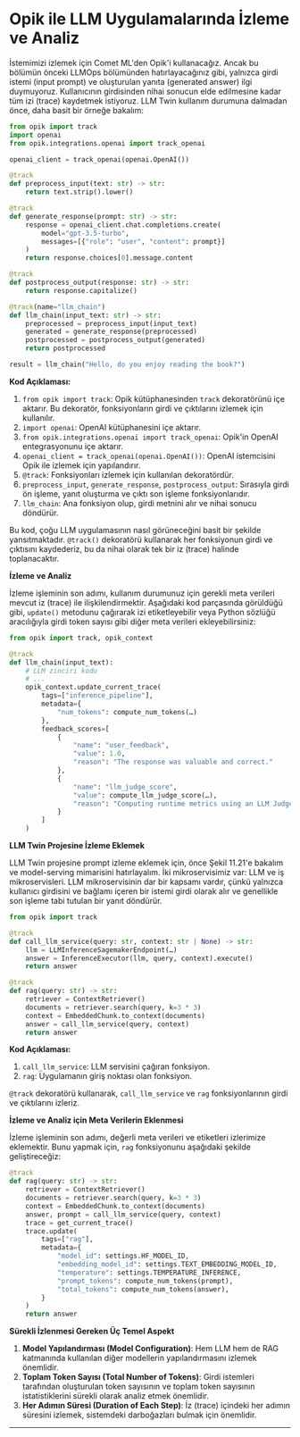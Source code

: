 # Opik ile LLM Uygulamalarında İzleme ve Analiz

İstemimizi izlemek için Comet ML'den Opik'i kullanacağız. Ancak bu bölümün önceki LLMOps bölümünden hatırlayacağınız gibi, yalnızca girdi istemi (input prompt) ve oluşturulan yanıta (generated answer) ilgi duymuyoruz. Kullanıcının girdisinden nihai sonucun elde edilmesine kadar tüm izi (trace) kaydetmek istiyoruz. LLM Twin kullanım durumuna dalmadan önce, daha basit bir örneğe bakalım:

```python
from opik import track
import openai
from opik.integrations.openai import track_openai

openai_client = track_openai(openai.OpenAI())

@track
def preprocess_input(text: str) -> str:
    return text.strip().lower()

@track
def generate_response(prompt: str) -> str:
    response = openai_client.chat.completions.create(
        model="gpt-3.5-turbo",
        messages=[{"role": "user", "content": prompt}]
    )
    return response.choices[0].message.content

@track
def postprocess_output(response: str) -> str:
    return response.capitalize()

@track(name="llm_chain")
def llm_chain(input_text: str) -> str:
    preprocessed = preprocess_input(input_text)
    generated = generate_response(preprocessed)
    postprocessed = postprocess_output(generated)
    return postprocessed

result = llm_chain("Hello, do you enjoy reading the book?")
```

**Kod Açıklaması:**

1. `from opik import track`: Opik kütüphanesinden `track` dekoratörünü içe aktarır. Bu dekoratör, fonksiyonların girdi ve çıktılarını izlemek için kullanılır.
2. `import openai`: OpenAI kütüphanesini içe aktarır.
3. `from opik.integrations.openai import track_openai`: Opik'in OpenAI entegrasyonunu içe aktarır.
4. `openai_client = track_openai(openai.OpenAI())`: OpenAI istemcisini Opik ile izlemek için yapılandırır.
5. `@track`: Fonksiyonları izlemek için kullanılan dekoratördür.
6. `preprocess_input`, `generate_response`, `postprocess_output`: Sırasıyla girdi ön işleme, yanıt oluşturma ve çıktı son işleme fonksiyonlarıdır.
7. `llm_chain`: Ana fonksiyon olup, girdi metnini alır ve nihai sonucu döndürür.

Bu kod, çoğu LLM uygulamasının nasıl görüneceğini basit bir şekilde yansıtmaktadır. `@track()` dekoratörü kullanarak her fonksiyonun girdi ve çıktısını kaydederiz, bu da nihai olarak tek bir iz (trace) halinde toplanacaktır.

**İzleme ve Analiz**

İzleme işleminin son adımı, kullanım durumunuz için gerekli meta verileri mevcut iz (trace) ile ilişkilendirmektir. Aşağıdaki kod parçasında görüldüğü gibi, `update()` metodunu çağırarak izi etiketleyebilir veya Python sözlüğü aracılığıyla girdi token sayısı gibi diğer meta verileri ekleyebilirsiniz:

```python
from opik import track, opik_context

@track
def llm_chain(input_text):
    # LLM zinciri kodu
    # ...
    opik_context.update_current_trace(
        tags=["inference_pipeline"],
        metadata={
            "num_tokens": compute_num_tokens(…)
        },
        feedback_scores=[
            {
                "name": "user_feedback",
                "value": 1.0,
                "reason": "The response was valuable and correct."
            },
            {
                "name": "llm_judge_score",
                "value": compute_llm_judge_score(…),
                "reason": "Computing runtime metrics using an LLM Judge."
            }
        ]
    )
```

**LLM Twin Projesine İzleme Eklemek**

LLM Twin projesine prompt izleme eklemek için, önce Şekil 11.21'e bakalım ve model-serving mimarisini hatırlayalım. İki mikroservisimiz var: LLM ve iş mikroservisleri. LLM mikroservisinin dar bir kapsamı vardır, çünkü yalnızca kullanıcı girdisini ve bağlamı içeren bir istemi girdi olarak alır ve genellikle son işleme tabi tutulan bir yanıt döndürür.

```python
from opik import track

@track
def call_llm_service(query: str, context: str | None) -> str:
    llm = LLMInferenceSagemakerEndpoint(…)
    answer = InferenceExecutor(llm, query, context).execute()
    return answer

@track
def rag(query: str) -> str:
    retriever = ContextRetriever()
    documents = retriever.search(query, k=3 * 3)
    context = EmbeddedChunk.to_context(documents)
    answer = call_llm_service(query, context)
    return answer
```

**Kod Açıklaması:**

1. `call_llm_service`: LLM servisini çağıran fonksiyon.
2. `rag`: Uygulamanın giriş noktası olan fonksiyon.

`@track` dekoratörü kullanarak, `call_llm_service` ve `rag` fonksiyonlarının girdi ve çıktılarını izleriz.

**İzleme ve Analiz için Meta Verilerin Eklenmesi**

İzleme işleminin son adımı, değerli meta verileri ve etiketleri izlerimize eklemektir. Bunu yapmak için, `rag` fonksiyonunu aşağıdaki şekilde geliştireceğiz:

```python
@track
def rag(query: str) -> str:
    retriever = ContextRetriever()
    documents = retriever.search(query, k=3 * 3)
    context = EmbeddedChunk.to_context(documents)
    answer, prompt = call_llm_service(query, context)
    trace = get_current_trace()
    trace.update(
        tags=["rag"],
        metadata={
            "model_id": settings.HF_MODEL_ID,
            "embedding_model_id": settings.TEXT_EMBEDDING_MODEL_ID,
            "temperature": settings.TEMPERATURE_INFERENCE,
            "prompt_tokens": compute_num_tokens(prompt),
            "total_tokens": compute_num_tokens(answer),
        }
    )
    return answer
```

**Sürekli İzlenmesi Gereken Üç Temel Aspekt**

1. **Model Yapılandırması (Model Configuration)**: Hem LLM hem de RAG katmanında kullanılan diğer modellerin yapılandırmasını izlemek önemlidir.
2. **Toplam Token Sayısı (Total Number of Tokens)**: Girdi istemleri tarafından oluşturulan token sayısının ve toplam token sayısının istatistiklerini sürekli olarak analiz etmek önemlidir.
3. **Her Adımın Süresi (Duration of Each Step)**: İz (trace) içindeki her adımın süresini izlemek, sistemdeki darboğazları bulmak için önemlidir.

---

